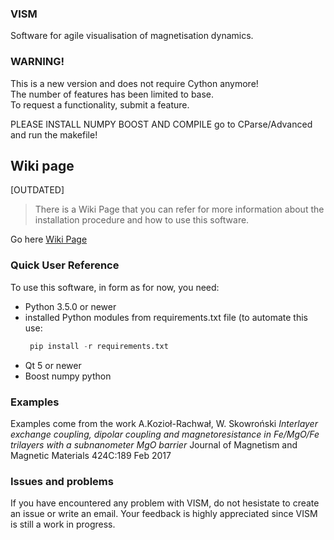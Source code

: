 ### VISM

Software for agile visualisation of magnetisation dynamics.

### WARNING!

This is a new version and does not require Cython anymore!  
The number of features has been limited to base.  
To request a functionality, submit a feature.

PLEASE INSTALL NUMPY BOOST AND COMPILE
go to CParse/Advanced and run the makefile!

## Wiki page

[OUTDATED]

> There is a Wiki Page that you can refer for more information about the installation procedure and how to use this software.

Go here [Wiki Page](https://github.com/LemurPwned/spintronics-visual/wiki)

### Quick User Reference

To use this software, in form as for now, you need:

- Python 3.5.0 or newer
- installed Python modules from requirements.txt file
  (to automate this use:
  ```python
   pip install -r requirements.txt
  ```
- Qt 5 or newer
- Boost numpy python

### Examples

Examples come from the work
A.Kozioł-Rachwał, W. Skowroński
_Interlayer exchange coupling, dipolar coupling and magnetoresistance in Fe/MgO/Fe trilayers with a subnanometer MgO barrier_
Journal of Magnetism and Magnetic Materials 424C:189
Feb 2017

### Issues and problems

If you have encountered any problem with VISM, do not hesistate to create an issue or write an email. Your feedback is highly appreciated since VISM is still a work in progress.
